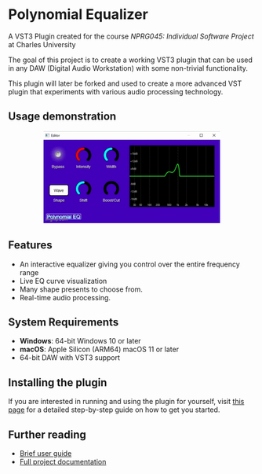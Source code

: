 # Polynomial Equalizer

A VST3 Plugin created for the course *NPRG045: Individual Software Project* at Charles University

The goal of this project is to create a working VST3 plugin that can be used in any DAW (Digital Audio Workstation) with some non-trivial functionality.

This plugin will later be forked and used to create a more advanced VST plugin that experiments with various audio processing technology.

## Usage demonstration

<p align="center">
    <img src="docs/resources/preview.gif" alt="preview"/>
</p>

## Features

- An interactive equalizer giving you control over the entire frequency range
- Live EQ curve visualization
- Many shape presents to choose from.
- Real-time audio processing.

## System Requirements

- **Windows**: 64-bit Windows 10 or later  
- **macOS**: Apple Silicon (ARM64) macOS 11 or later  
- 64-bit DAW with VST3 support

## Installing the plugin

If you are interested in running and using the plugin for yourself, visit [this page](docs/build_guide.md) for a detailed step-by-step guide on how to get you started.

## Further reading

- [Brief user guide](docs/user_guide.md)
- [Full project documentation](https://darilin98.github.io/vst-plugin/index.html)
